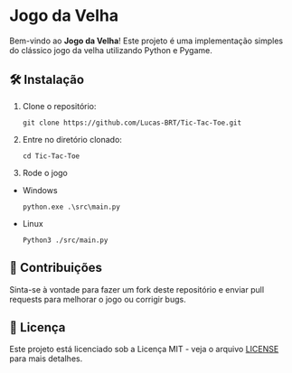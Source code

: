 # Jogo da Velha

Bem-vindo ao **Jogo da Velha**! Este projeto é uma implementação simples do clássico jogo da velha utilizando Python e Pygame.

## 🛠️ Instalação
1. Clone o repositório:
    ```
    git clone https://github.com/Lucas-BRT/Tic-Tac-Toe.git
    ```
2. Entre no diretório clonado:
    ```
    cd Tic-Tac-Toe
    ```
3. Rode o jogo
  - Windows
    ```
    python.exe .\src\main.py
    ```
  - Linux
    ```
    Python3 ./src/main.py
    ```

## 🤝 Contribuições

Sinta-se à vontade para fazer um fork deste repositório e enviar pull requests para melhorar o jogo ou corrigir bugs.

## 📝 Licença

Este projeto está licenciado sob a Licença MIT - veja o arquivo [LICENSE](./LICENSE) para mais detalhes.
